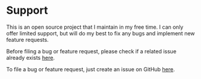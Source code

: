 Support
=======

This is an open source project that I maintain in my free time. I can only offer limited support, but will do my best to fix any bugs and implement new feature requests.

Before filing a bug or feature request, please check if a related issue already exists [here](https://github.com/philippgille/serve/issues).

To file a bug or feature request, just create an issue on GitHub [here](https://github.com/philippgille/serve/issues/new).
